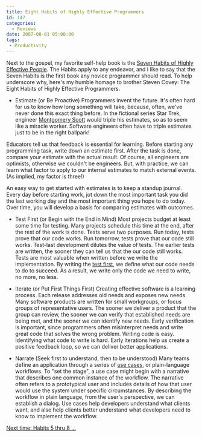 ```yaml
---
title: Eight Habits of Highly Effective Programmers
id: 147
categories:
  - Reviews
date: 2007-08-01 05:00:00
tags:
 - Productivity
---
```


Next to the gospel, my favorite self-help book is the [Seven Habits of Highly Effective People](http://www.leaderu.com/cl-institute/habits/habtoc.html). The Habits apply to any endeavor, and I like to say that the Seven Habits is the first book any novice programmer should read. To help underscore why, here's my humble homage to brother Steven Covey: The Eight Habits of Highly Effective Programmers.

*   Estimate (or Be Proactive)
Programmers invent the future. It's often hard for us to know how long something will take, because, often, we've never done this exact thing before. In the fictional series Star Trek, engineer [Montgomery Scott](http://en.wikipedia.org/wiki/Montgomery_Scott) would triple his estimates, so as to seem like a miracle worker. Software engineers often have to triple estimates just to be in the right ballpark!

Educators tell us that feedback is essential for learning. Before starting any programming task, write down an estimate first. After the task is done, compare your estimate with the actual result. Of course, all engineers are optimists, otherwise we couldn't be engineers. But, with practice, we can learn what factor to apply to our internal estimates to match external events. (As implied, my factor is three!)

An easy way to get started with estimates is to keep a standup journal. Every day before starting work, jot down the most important task you did the last working day and the most important thing you hope to do today. Over time, you will develop a basis for comparing estimates with outcomes.

*   Test First (or Begin with the End in Mind)
Most projects budget at least some time for testing. Many projects schedule this time at the end, after the rest of the work is done. Tests serve two purposes. Run today, tests prove that our code works. Run tomorrow, tests prove that our code still works. Test-last development dilutes the value of tests. The earlier tests are written, the sooner they can tell us that the our code still works. Tests are most valuable when written before we write the implementation. By writing the [test first](http://www.amazon.com/exec/obidos/tg/detail/-/0321146530/husteddotcom-20), we define what our code needs to do to succeed. As a result, we write only the code we need to write, no more, no less.

*   Iterate (or Put First Things First)
Creating effective software is a learning process. Each release addresses old needs and exposes new needs. Many software products are written for small workgroups, or focus groups of representative users. The sooner we deliver a product that the group can review, the sooner we can verify that established needs are being met, and the sooner we can identify new needs. Early verification is important, since programmers often misinterpret needs and write great code that solves the wrong problem. Writing code is easy. Identifying what code to write is hard. Early iterations help us create a positive feedback loop, so we can deliver better applications.

*   Narrate (Seek first to understand, then to be understood)
Many teams define an application through a series of [use cases](http://strutsuniversity.org/Use+Cases), or plain-language workflows. To "set the stage", a use case might begin with a narrative that describes one common instance of the workflow. The narrative often refers to a prototypical user and includes details of how that user would use the system under specific circumstances. By describing the workflow in plain language, from the user's perspective, we can establish a dialog. Use cases help developers understand what clients want, and also help clients better understand what developers need to know to implement the workflow.

[Next time: Habits 5 thru 8 ...](http://www.jroller.com/TedHusted/entry/habits2)